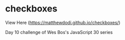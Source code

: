 # checkboxes

View Here (https://matthewdodi.github.io/checkboxes/)

Day 10 challenge of Wes Bos's JavaScript 30 series
